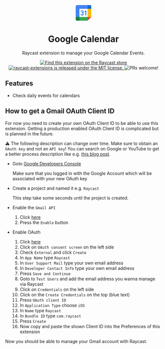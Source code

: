 <div align="center">
  <img
    src="https://github.com/d4vz/google-calendar/blob/master/assets/google-calendar.png?raw=true"
    width="50"
  />

  <h1>
    Google Calendar
  </h1>

Raycast extension to manage your Google Calendar Events.

  <p>
    <a href="https://www.raycast.com/tonka3000/gmail">
      <img src="https://img.shields.io/badge/Raycast-store-red.svg"
        alt="Find this extension on the Raycast store"
      />
    </a>
    <a
      href="https://github.com/raycast/extensions/blob/master/LICENSE"
    >
      <img
        src="https://img.shields.io/badge/license-MIT-blue.svg"
        alt="raycast-extensions is released under the MIT license."
      />
    </a>
    <img
      src="https://img.shields.io/badge/PRs-welcome-brightgreen.svg"
      alt="PRs welcome!"
    />
  </p>
</div>

## Features

- Check daily events for calendars

## How to get a Gmail OAuth Client ID

For now you need to create your own OAuth Client ID to be able to use this extension.
Getting a production enabled OAuth Client ID is complicated but is planned in the future.

⚠️ The following description can change over time. Make sure to obtain an `OAuth key` and not an `API key`!
You can search on Google or YouTube to get a better process description like e.g. [this blog post](https://stateful.com/blog/gmail-api-node-tutorial).

- Goto [Google Developers Console](https://console.developers.google.com)

  Make sure that you logged in with the Google Account which will be associated with your new OAuth key

- Create a project and named it e.g. `Raycast`

  This step take some seconds until the project is created.

- Enable the `Gmail API`

  1. Click [here](https://console.cloud.google.com/apis/library/calendar-json.googleapis.com?project=sincere-almanac-422320-a6)
  2. Press the `Enable` button

- Enable OAuth

  1. Click [here](https://console.cloud.google.com/apis/dashboard)
  2. Click on `OAuth consent screen` on the left side
  3. Check `External` and click `Create`
  4. In `App Name` type `Raycast`
  5. In `User Support Mail` type your own email address
  6. In `Developer Contact Info` type your own email address
  7. Press `Save and Continue`
  8. Goto to `Test Users` and add the email address you wanna manage via Raycast
  9. Click on `Credentials` on the left side
  10. Click on the `Create Credentials` on the top (blue text)
  11. Press `OAuth client ID`
  12. In `Application Type` choose `iOS`
  13. In `Name` type `Raycast`
  14. In `Bundle ID` type `com.raycast`
  15. Press `Create`
  16. Now copy and paste the shown Client ID into the Preferences of this extension

Now you should be able to manage your Gmail account with Raycast.
